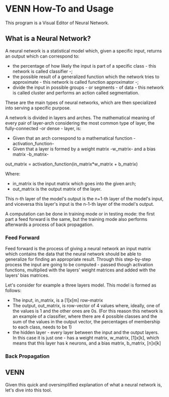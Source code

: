 # VENN How-To and Usage

This program is a Visual Editor of Neural Network.

## What is a Neural Network?

A neural network is a statistical model which, given a specific input, returns an output which can correspond to:
* the percentage of how likely the input is part of a specific class - this network is called classifier -;
* the possible result of a generalized function which the network tries to approximate - this network is called function approximator -;
* divide the input in possible groups - or segments - of data - this network is called cluster and performs an action called segmentation.

These are the main types of neural networks, which are then specialized into serving a specific purpose.

A network is divided in layers and arches. The mathematical meaning of every pair of layer-arch considering the most common type of layer, the fully-connected -or dense - layer, is:
 * Given that an arch correspond to a mathematical function -activation_function-
 * Given that a layer is formed by a weight matrix -w_matrix- and a bias matrix -b_matrix-


 out_matrix = activation_function(in_matrix*w_matrix + b_matrix)

 Where:

 * in_matrix is the input matrix which goes into the given arch;
 * out_matrix is the output matrix of the layer.


 This n-th layer of the model's output is the n+1-th layer of the model's input, and viceversa this layer's input is the n-1-th layer of the model's output.  

 A computation can be done in training mode or in testing mode: the first part a feed forward is the same, but the training mode also performs afterwards a process of back propagation.

 ### Feed Forward

Feed forward is the process of giving a neural network an input matrix which contains the data that the neural network should be able to generalize for finding an appropriate result.
Through this step-by-step process the input are going to be computed - passed though activation functions, multiplied with the layers' weight matrices and added with the layers' bias matrices.

Let's consider for example a three layers model. This model is formed as follows:

*   The input, in_matrix, is a [1]x[m] row-matrix
*   The output, out_matrix, is row-vector of 4 values where, ideally, one of the values is 1 and the other ones are 0s. (For this reason this network is an example of a classifier, where there are 4 possible classes and the sum of the values in the output vector, the percentages of membership to each class, needs to be 1)
* the hidden layer - every layer between the input and the output layers. In this case it is just one - has a weight matrix, w_matrix, [1]x[k], which means that this layer has k neurons, and a bias matrix, b_matrix, [n]x[k]

 ### Back Propagation



 ## VENN

 Given this quick and oversimplified explanation of what a neural network is, let's dive into this tool.

